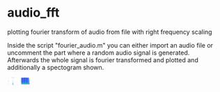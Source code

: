 # audio_fft

plotting fourier transform of audio from file with right frequency scaling

Inside the script "fourier_audio.m" you can either import an audio file or uncomment the part where a random audio signal is generated. \
Afterwards the whole signal is fourier transformed and plotted and additionally a spectogram shown.

<img src="/audio_fourier.png" style="width:5%;">
<img src="/audio_spectrogram.png" style="width:5%;">
